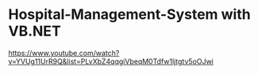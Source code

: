 # Hospital-Management-System with VB.NET
https://www.youtube.com/watch?v=YVUg11UrR9Q&list=PLvXbZ4qqgiVbeqM0Tdfw1ljtgtv5oOJwi
